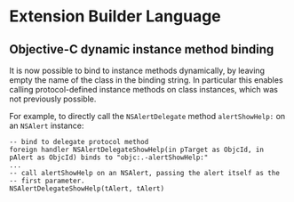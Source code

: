 # Extension Builder Language
## Objective-C dynamic instance method binding
It is now possible to bind to instance methods dynamically, by leaving
empty the name of the class in the binding string. In particular this
enables calling protocol-defined instance methods on class instances,
which was not previously possible.

For example, to directly call the `NSAlertDelegate` method
`alertShowHelp:` on an `NSAlert` instance:

	-- bind to delegate protocol method
	foreign handler NSAlertDelegateShowHelp(in pTarget as ObjcId, in pAlert as ObjcId) binds to "objc:.-alertShowHelp:"
	...
	-- call alertShowHelp on an NSAlert, passing the alert itself as the
	-- first parameter.
	NSAlertDelegateShowHelp(tAlert, tAlert)
